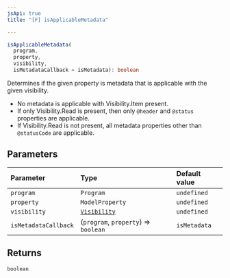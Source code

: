 ```yaml
---
jsApi: true
title: "[F] isApplicableMetadata"

---
```

```ts
isApplicableMetadata(
  program,
  property,
  visibility,
  isMetadataCallback = isMetadata): boolean
```

Determines if the given property is metadata that is applicable with the
given visibility.

- No metadata is applicable with Visibility.Item present.
- If only Visibility.Read is present, then only `@header` and `@status`
  properties are applicable.
- If Visibility.Read is not present, all metadata properties other than
  `@statusCode` are applicable.

## Parameters

| Parameter | Type | Default value |
| :------ | :------ | :------ |
| `program` | `Program` | `undefined` |
| `property` | `ModelProperty` | `undefined` |
| `visibility` | [`Visibility`](Enumeration.Visibility.md) | `undefined` |
| `isMetadataCallback` | (`program`, `property`) => `boolean` | `isMetadata` |

## Returns

`boolean`
